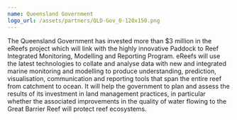 ```yaml
---
name: Queensland Government
logo_url: /assets/partners/QLD-Gov_0-120x150.png
---
```

The Queensland Government has invested more than $3 million in the eReefs project which will link with the highly innovative Paddock to Reef Integrated Monitoring, Modelling and Reporting Program. eReefs will use the latest technologies to collate and analyse data with new and integrated marine monitoring and modelling to produce understanding, prediction, visualisation, communication and reporting tools that span the entire reef from catchment to ocean. It will help the government to plan and assess the results of its investment in land management practices, in particular whether the associated improvements in the quality of water flowing to the Great Barrier Reef will protect reef ecosystems.